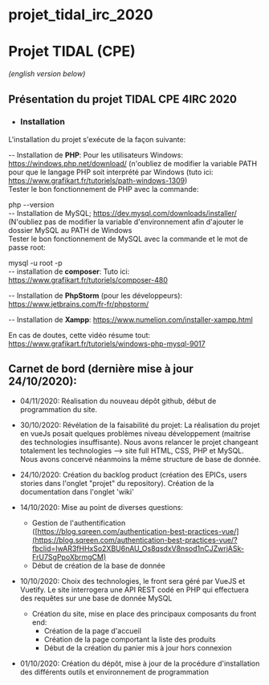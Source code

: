 # projet_tidal_irc_2020

# Projet TIDAL (CPE)  
*(english version below)*  

## Présentation du projet TIDAL CPE 4IRC 2020  
  
 - ### Installation  
L'installation du projet s'exécute de la façon suivante:  
  
-- Installation de **PHP**: Pour les utilisateurs Windows: https://windows.php.net/download/ (n'oubliez de modifier la variable    PATH pour que le langage PHP soit interprété par Windows (tuto ici: https://www.grafikart.fr/tutoriels/path-windows-1309)  
Tester le bon fonctionnement de PHP avec la commande:  
  
 php --version  
-- Installation de MySQL; https://dev.mysql.com/downloads/installer/  
(N'oubliez pas de modifier la variable d'environnement afin d'ajouter le dossier MySQL au PATH de Windows  
Tester le bon fonctionnement de MySQL avec la commande et le mot de passe root:  
  
 mysql -u root -p  
-- installation de **composer**: Tuto ici: https://www.grafikart.fr/tutoriels/composer-480  
  
 -- Installation de **PhpStorm** (pour les développeurs): https://www.jetbrains.com/fr-fr/phpstorm/  
  
-- Installation de **Xampp**: https://www.numelion.com/installer-xampp.html  
  
  
En cas de doutes, cette vidéo résume tout: https://www.grafikart.fr/tutoriels/windows-php-mysql-9017

## Carnet de bord (dernière mise à jour 24/10/2020):

- 04/11/2020: Réalisation du nouveau dépôt github, début de programmation du site.

- 30/10/2020: Révélation de la faisabilité du projet: La réalisation du projet en vueJs posait quelques problèmes niveau développement (maitrise des technologies insuffisante). Nous avons relancer le projet changeant totalement les technologies --> site full HTML, CSS, PHP et MySQL. Nous avons concervé néanmoins la même structure de base de donnée.

- 24/10/2020: Création du backlog product (création des EPICs, users stories dans l'onglet "projet" du repository). Création de la documentation dans l'onglet 'wiki'

 - 14/10/2020: Mise au point de diverses questions:
	 - Gestion de l'authentification ([https://blog.sqreen.com/authentication-best-practices-vue/](https://blog.sqreen.com/authentication-best-practices-vue/?fbclid=IwAR3fHHxSo2XBU6nAU_Os8qsdxV8nsod1nCJZwrjASk-FrU7SgPpoXbrmgCM)
	 - Début de création de la base de donnée

 - 10/10/2020:  Choix des technologies, le front sera géré par VueJS et Vuetify. Le site interrogera une API REST codé en PHP qui effectuera des requêtes sur une base de donnée MySQL 
	 - Création du site, mise en place des principaux composants du front end:
		 - Création de la page d'accueil
		 - Création de la page comportant la liste des produits
		 - Début de la création du panier mis à jour hors connexion

- 01/10/2020: Création du dépôt, mise à jour de la procédure d'installation des différents outils et environnement de programmation
